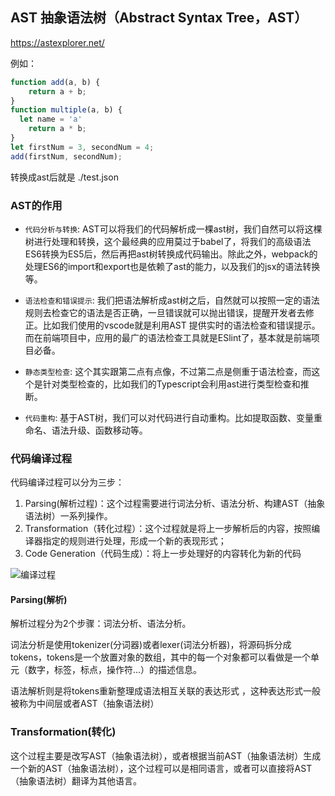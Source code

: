 ## AST 抽象语法树（Abstract Syntax Tree，AST）


https://astexplorer.net/

例如：

```js
function add(a, b) {
    return a + b;
}
function multiple(a, b) {
  let name = 'a'
    return a * b;
}
let firstNum = 3, secondNum = 4;
add(firstNum, secondNum);

```

转换成ast后就是 ./test.json

### AST的作用

- `代码分析与转换`: AST可以将我们的代码解析成一棵ast树，我们自然可以将这棵树进行处理和转换，这个最经典的应用莫过于babel了，将我们的高级语法ES6转换为ES5后，然后再把ast树转换成代码输出。除此之外，webpack的处理ES6的import和export也是依赖了ast的能力，以及我们的jsx的语法转换等。

- `语法检查和错误提示`: 我们把语法解析成ast树之后，自然就可以按照一定的语法规则去检查它的语法是否正确，一旦错误就可以抛出错误，提醒开发者去修正。比如我们使用的vscode就是利用AST 提供实时的语法检查和错误提示。而在前端项目中，应用的最广的语法检查工具就是ESlint了，基本就是前端项目必备。
- `静态类型检查`: 这个其实跟第二点有点像，不过第二点是侧重于语法检查，而这个是针对类型检查的，比如我们的Typescript会利用ast进行类型检查和推断。
- `代码重构`: 基于AST树，我们可以对代码进行自动重构。比如提取函数、变量重命名、语法升级、函数移动等。


### 代码编译过程

代码编译过程可以分为三步：

1. Parsing(解析过程)：这个过程需要进行词法分析、语法分析、构建AST（抽象语法树）一系列操作。
2. Transformation（转化过程）：这个过程就是将上一步解析后的内容，按照编译器指定的规则进行处理，形成一个新的表现形式；
3. Code Generation（代码生成）：将上一步处理好的内容转化为新的代码

![编译过程](https://p3-juejin.byteimg.com/tos-cn-i-k3u1fbpfcp/2f90236f5c914a069bd51611b75160a7~tplv-k3u1fbpfcp-zoom-in-crop-mark:1512:0:0:0.awebp?)


#### Parsing(解析)

解析过程分为2个步骤：词法分析、语法分析。

词法分析是使用tokenizer(分词器)或者lexer(词法分析器)，将源码拆分成tokens，tokens是一个放置对象的数组，其中的每一个对象都可以看做是一个单元（数字，标签，标点，操作符...）的描述信息。

语法解析则是将tokens重新整理成语法相互关联的表达形式 ，这种表达形式一般被称为中间层或者AST（抽象语法树）


### Transformation(转化)

这个过程主要是改写AST（抽象语法树），或者根据当前AST（抽象语法树）生成一个新的AST（抽象语法树），这个过程可以是相同语言，或者可以直接将AST（抽象语法树）翻译为其他语言。


<!-- https://juejin.cn/post/7155151377013047304?searchId=202310261803211FDC8F5641FB34127EF2 -->
<!-- https://juejin.cn/post/7265125368553685050?searchId=202310261803211FDC8F5641FB34127EF2#heading-2 -->